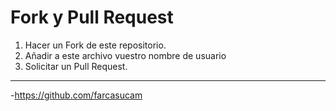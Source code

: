 # Fork y Pull Request
1. Hacer un Fork de este repositorio.
2. Añadir a este archivo vuestro nombre de usuario
3. Solicitar un Pull Request.
------------------------------------
-https://github.com/farcasucam
